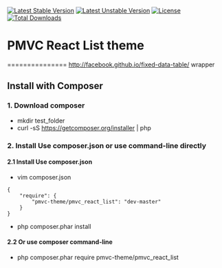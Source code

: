 [![Latest Stable Version](https://poser.pugx.org/pmvc-theme/pmvc_react_list/v/stable)](https://packagist.org/packages/pmvc-theme/pmvc_react_list) 
[![Latest Unstable Version](https://poser.pugx.org/pmvc-theme/pmvc_react_list/v/unstable)](https://packagist.org/packages/pmvc-theme/pmvc_react_list) 
[![License](https://poser.pugx.org/pmvc-theme/pmvc_react_list/license)](https://packagist.org/packages/pmvc-theme/pmvc_react_list)
[![Total Downloads](https://poser.pugx.org/pmvc-theme/pmvc_react_list/downloads)](https://packagist.org/packages/pmvc-theme/pmvc_react_list) 

# PMVC React List theme 
===============
http://facebook.github.io/fixed-data-table/ wrapper

## Install with Composer
### 1. Download composer
   * mkdir test_folder
   * curl -sS https://getcomposer.org/installer | php

### 2. Install Use composer.json or use command-line directly
#### 2.1 Install Use composer.json
   * vim composer.json
```
{
    "require": {
        "pmvc-theme/pmvc_react_list": "dev-master"
    }
}
```
   * php composer.phar install

#### 2.2 Or use composer command-line
   * php composer.phar require pmvc-theme/pmvc_react_list

